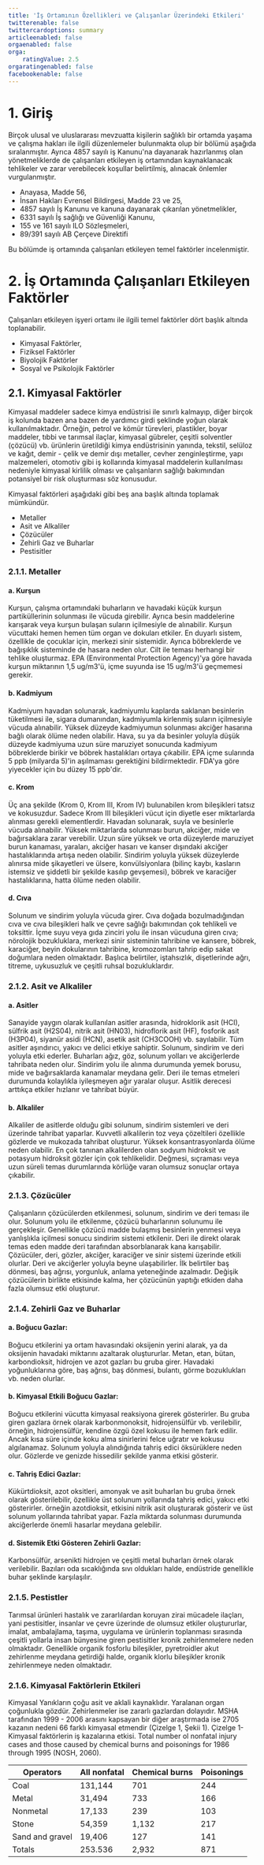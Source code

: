 ```yaml
---
title: 'İş Ortamının Özellikleri ve Çalışanlar Üzerindeki Etkileri'
twitterenable: false
twittercardoptions: summary
articleenabled: false
orgaenabled: false
orga:
    ratingValue: 2.5
orgaratingenabled: false
facebookenable: false
---
```


# 1. Giriş
Birçok ulusal ve uluslararası mevzuatta kişilerin sağlıklı bir ortamda yaşama ve çalışma hakları ile ilgili düzenlemeler bulunmakta olup bir bölümü aşağıda sıralanmıştır. Ayrıca 4857 sayılı iş Kanunu'na dayanarak hazırlanmış olan yönetmeliklerde de çalışanları etkileyen iş ortamından kaynaklanacak tehlikeler ve zarar verebilecek koşullar belirtilmiş, alınacak önlemler vurgulanmıştır.
* Anayasa, Madde 56,
* İnsan Hakları Evrensel Bildirgesi, Madde 23 ve 25,
* 4857 sayılı İş Kanunu ve kanuna dayanarak çıkarılan yönetmelikler, 
* 6331 sayılı İş sağlığı ve Güvenliği Kanunu,
* 155 ve 161 sayılı ILO Sözleşmeleri,
* 89/391 sayılı AB Çerçeve Direktifi

Bu bölümde iş ortamında çalışanları etkileyen temel faktörler incelenmiştir. 

# 2. İş Ortamında Çalışanları Etkileyen Faktörler
Çalışanları etkileyen işyeri ortamı ile ilgili temel faktörler dört başlık altında toplanabilir.
* Kimyasal Faktörler,
* Fiziksel Faktörler
* Biyolojik Faktörler
* Sosyal ve Psikolojik Faktörler 

## 2.1. Kimyasal Faktörler
Kimyasal maddeler sadece kimya endüstrisi ile sınırlı kalmayıp, diğer birçok iş kolunda bazen ana bazen de yardımcı girdi şeklinde yoğun olarak kullanılmaktadır. Örneğin, petrol ve kömür türevleri, plastikler, boyar maddeler, tıbbi ve tarımsal ilaçlar, kimyasal gübreler, çeşitli solventler (çözücü) vb. ürünlerin üretildiği kimya endüstrisinin yanında, tekstil, selüloz ve kağıt, demir - çelik ve demir dışı metaller, cevher zenginleştirme, yapı malzemeleri, otomotiv gibi iş kollarında kimyasal maddelerin kullanılması nedeniyle kimyasal kirlilik olması ve çalışanların sağlığı bakımından potansiyel bir risk oluşturması söz konusudur. 

Kimyasal faktörleri aşağıdaki gibi beş ana başlık altında toplamak mümkündür.
* Metaller
* Asit ve Alkaliler
* Çözücüler
* Zehirli Gaz ve Buharlar
* Pestisitler 

### 2.1.1. Metaller
#### a. Kurşun
Kurşun, çalışma ortamındaki buharların ve havadaki küçük kurşun partiküllerinin solunması ile vücuda girebilir. Ayrıca besin maddelerine karışarak veya kurşun bulaşan suların içilmesiyle de alınabilir.
Kurşun vücuttaki hemen hemen tüm organ ve dokuları etkiler. En duyarlı sistem, özellikle de çocuklar için, merkezi sinir sistemidir. Ayrıca böbreklerde ve bağışıklık sisteminde de hasara neden olur. Cilt ile teması herhangi bir tehlike oluşturmaz.
EPA (Environmental Protection Agency)'ya göre havada kurşun miktarının 1,5 ug/m3'ü, içme suyunda ise 15 ug/m3'ü geçmemesi gerekir. 

#### b. Kadmiyum
Kadmiyum havadan solunarak, kadmiyumlu kaplarda saklanan besinlerin tüketilmesi ile, sigara dumanından, kadmiyumla kirlenmiş suların içilmesiyle vücuda alınabilir. Yüksek düzeyde kadmiyumun solunması akciğer hasarına bağlı olarak ölüme neden olabilir. Hava, su ya da besinler yoluyla düşük düzeyde kadmiyuma uzun süre maruziyet sonucunda kadmiyum böbreklerde birikir ve böbrek hastalıkları ortaya çıkabilir.
EPA içme sularında 5 ppb (milyarda 5)'in aşılmaması gerektiğini bildirmektedir. FDA'ya göre yiyecekler için bu düzey 15 ppb'dir. 

#### c. Krom
Üç ana şekilde (Krom 0, Krom III, Krom IV) bulunabilen krom bileşikleri tatsız ve kokusuzdur. Sadece Krom III bileşikleri vücut için diyetle eser miktarlarda alınması gerekli elementlerdir. Havadan solunarak, suyla ve besinlerle vücuda alınabilir.
Yüksek miktarlarda solunması burun, akciğer, mide ve bağırsaklara zarar verebilir. Uzun süre yüksek ve orta düzeylerde maruziyet burun kanaması, yaraları, akciğer hasarı ve kanser dışındaki akciğer hastalıklarında artışa neden olabilir. Sindirim yoluyla yüksek düzeylerde alınırsa mide şikayetleri ve ülsere, konvülsiyonlara (bilinç kaybı, kasların istemsiz ve şiddetli bir şekilde kasılıp gevşemesi), böbrek ve karaciğer hastalıklarına, hatta ölüme neden olabilir. 
#### d. Cıva
Solunum ve sindirim yoluyla vücuda girer. Cıva doğada bozulmadığından cıva ve cıva bileşikleri halk ve çevre sağlığı bakımından çok tehlikeli ve toksittir. İçme suyu veya gıda zinciri yolu ile insan vücuduna giren cıva; nörolojik bozukluklara, merkezi sinir sisteminin tahribine ve kansere, böbrek, karaciğer, beyin dokularının tahribine, kromozomları tahrip edip sakat doğumlara neden olmaktadır.
Başlıca belirtiler, iştahsızlık, dişetlerinde ağrı, titreme, uykusuzluk ve çeşitli ruhsal bozukluklardır. 

### 2.1.2. Asit ve Alkaliler
#### a. Asitler
Sanayide yaygın olarak kullanılan asitler arasında, hidroklorik asit (HCI), sülfrik asit (H2S04), nitrik asit (HN03), hidroflorik asit (HF), fosforik asit (H3P04), siyanür asidi (HCN), asetik asit (CH3COOH) vb. sayılabilir.
Tüm asitler aşındırıcı, yakıcı ve delici etkiye sahiptir. Solunum, sindirim ve deri yoluyla etki ederler. Buharları ağız, göz, solunum yolları ve akciğerlerde tahribata neden olur. Sindirim yolu ile alınma durumunda yemek borusu, mide ve bağırsaklarda kanamalar meydana gelir. Deri ile temas etmeleri durumunda kolaylıkla iyileşmeyen ağır yaralar oluşur. Asitlik derecesi arttıkça etkiler hızlanır ve tahribat büyür. 
####  b. Alkaliler
Alkaliler de asitlerde olduğu gibi solunum, sindirim sistemleri ve deri üzerinde tahribat yaparlar. Kuvvetli alkalilerin toz veya çözeltileri özellikle gözlerde ve mukozada tahribat oluşturur. Yüksek konsantrasyonlarda ölüme neden olabilir.
En çok tanınan alkalilerden olan sodyum hidroksit ve potasyum hidroksit gözler için çok tehlikelidir. Değmesi, sıçraması veya uzun süreli temas durumlarında körlüğe varan olumsuz sonuçlar ortaya çıkabilir. 

### 2.1.3. Çözücüler
Çalışanların çözücülerden etkilenmesi, solunum, sindirim ve deri teması ile olur. Solunum yolu ile etkilenme, çözücü buharlarının solunumu ile gerçekleşir. Genellikle çözücü madde bulaşmış besinlerin yenmesi veya yanlışlıkla içilmesi sonucu sindirim sistemi etkilenir. Deri ile direkt olarak temas eden madde deri tarafından absorblanarak kana karışabilir.
Çözücüler, deri, gözler, akciğer, karaciğer ve sinir sistemi üzerinde etkili olurlar. Deri ve akciğerler yoluyla beyne ulaşabilirler.
İlk belirtiler baş dönmesi, baş ağrısı, yorgunluk, anlama yeteneğinde azalmadır. Değişik çözücülerin birlikte etkisinde kalma, her çözücünün yaptığı etkiden daha fazla olumsuz etki oluşturur. 

### 2.1.4. Zehirli Gaz ve Buharlar
#### a. Boğucu Gazlar: 
Boğucu etkilerini ya ortam havasındaki oksijenin yerini alarak, ya da oksijenin havadaki miktarını azaltarak oluştururlar. Metan, etan, bütan, karbondioksit, hidrojen ve azot gazları bu gruba girer. Havadaki yoğunluklarına göre, baş ağrısı, baş dönmesi, bulantı, görme bozuklukları vb. neden olurlar.
#### b. Kimyasal Etkili Boğucu Gazlar: 
Boğucu etkilerini vücutta kimyasal reaksiyona girerek gösterirler. Bu gruba giren gazlara örnek olarak karbonmonoksit, hidrojensülfür vb. verilebilir, örneğin, hidrojensülfür, kendine özgü özel kokusu ile hemen fark edilir. Ancak kısa süre içinde koku alma sinirlerini felce uğratır ve kokusu algılanamaz. Solunum yoluyla alındığında tahriş edici öksürüklere neden olur. Gözlerde ve genizde hissedilir şekilde yanma etkisi gösterir.
#### c. Tahriş Edici Gazlar: 
Kükürtdioksit, azot oksitleri, amonyak ve asit buharlan bu gruba örnek olarak gösterilebilir, özellikle üst solunum yollarında tahriş edici, yakıcı etki gösterirler.
örneğin azotdioksit, etkisini nitrik asit oluşturarak gösterir ve üst solunum yollarında tahribat yapar. Fazla miktarda solunması durumunda akciğerlerde önemli hasarlar meydana gelebilir.
#### d. Sistemik Etki Gösteren Zehirli Gazlar: 
Karbonsülfür, arsenikti hidrojen ve çeşitli metal buharları örnek olarak verilebilir. Bazıları oda sıcaklığında sıvı oldukları halde, endüstride genellikle buhar şeklinde karşılaşılır. 

### 2.1.5. Pestistler
Tarımsal ürünleri hastalık ve zararlılardan koruyan zirai mücadele ilaçları, yani pestisitler, insanlar ve çevre üzerinde de olumsuz etkiler oluştururlar, imalat, ambalajlama, taşıma, uygulama ve ürünlerin toplanması sırasında çeşitli yollarla insan bünyesine giren pestisitler kronik zehirlenmelere neden olmaktadır. Genellikle organik fosforlu bileşikler, pyretroidler akut zehirlenme meydana getirdiği halde, organik klorlu bileşikler kronik zehirlenmeye neden olmaktadır. 

### 2.1.6. Kimyasal Faktörlerin Etkileri
Kimyasal Yanıkların çoğu asit ve aklali kaynaklıdır. Yaralanan organ çoğunlukla gözdür. Zehirlenmeler ise zararlı gazlardan dolayıdır.
MSHA tarafından 1999 - 2006 arasını kapsayan bir diğer araştırmada ise 2705 kazanın nedeni 66 farklı kimyasal etmendir (Çizelge 1, Şekii 1). 
Çizelge 1- Kimyasal faktörlerin iş kazalarına etkisi.
Total number ol nonfatal injury cases and those caused by chemical burns and poisonings for 1986 through 1995 (NOSH, 2060). 

| Operators	| All nonfatal | Chemical burns | Poisonings |
|----|----|----|----|
| Coal | 131,144 | 701 | 244 |
| Metal | 31,494 | 733 | 166 |
| Nonmetal | 17,133 | 239 | 103 |
| Stone | 54,359 | 1,132 | 217 |
| Sand and gravel | 19,406 | 127 | 141 |
| Totals | 253.536 | 2,932 | 871 |